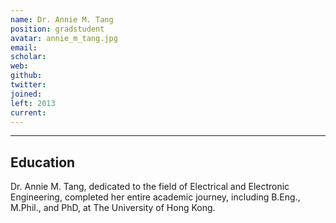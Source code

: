 ```yaml
---
name: Dr. Annie M. Tang
position: gradstudent
avatar: annie_m_tang.jpg
email: 
scholar: 
web: 
github: 
twitter: 
joined: 
left: 2013
current: 
---
```



<hr>

## Education
Dr. Annie M. Tang, dedicated to the field of Electrical and Electronic Engineering, completed her entire academic journey, including B.Eng., M.Phil., and PhD, at The University of Hong Kong.
